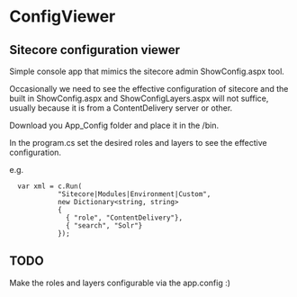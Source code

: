 # ConfigViewer

## Sitecore configuration viewer

Simple console app that mimics the sitecore admin ShowConfig.aspx tool.

Occasionally we need to see the effective configuration of sitecore and the built in ShowConfig.aspx and ShowConfigLayers.aspx will not suffice, usually because it is from a ContentDelivery server or other.

Download you App_Config folder and place it in the /bin.

In the program.cs set the desired roles and layers to see the effective configuration.

e.g.

```
  var xml = c.Run(
            "Sitecore|Modules|Environment|Custom",
            new Dictionary<string, string>
            {
              { "role", "ContentDelivery"},
              { "search", "Solr"}
            });
```

## TODO
Make the roles and layers configurable via the app.config :)

